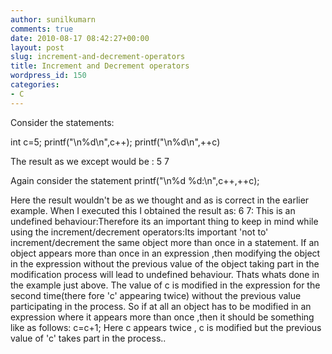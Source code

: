 ```yaml
---
author: sunilkumarn
comments: true
date: 2010-08-17 08:42:27+00:00
layout: post
slug: increment-and-decrement-operators
title: Increment and Decrement operators
wordpress_id: 150
categories:
- C
---
```



Consider the statements:

int c=5;
printf("\n%d\n",c++);
printf("\n%d\n",++c)

The result as we except would be :
5
7

Again consider the statement
printf("\n%d %d:\n",c++,++c);

Here the result wouldn't be as we thought and as is correct in the earlier example. When I executed this I obtained the result as:
6 7:
This is an undefined behaviour:Therefore its an important thing to keep in mind while using the increment/decrement operators:Its important 'not to' increment/decrement the same object more than once in a statement.
If an object appears more than once in an expression ,then modifying the object in the expression without the previous value of the object taking part in the modification process will lead to undefined behaviour. Thats whats done in the example just above. The value of c is modified in the expression for the second time(there fore 'c' appearing twice) without the previous value participating in the process. So if at all an object has to be modified in an expression where it appears more than once ,then it should be something like as follows:
c=c+1;
Here c appears twice , c is modified but the previous value of 'c' takes part in the process..


